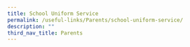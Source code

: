 ```yaml
---
title: School Uniform Service
permalink: /useful-links/Parents/school-uniform-service/
description: ""
third_nav_title: Parents
---
```

